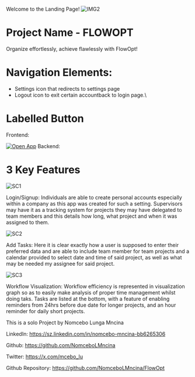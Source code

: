 Welcome to the Landing Page!
![IMG2](https://github.com/user-attachments/assets/d770ab75-0293-47b1-81bf-51130b99fcea)
# Project Name - FLOWOPT
Organize effortlessly, achieve flawlessly with FlowOpt!
# Navigation Elements:
- Settings icon that redirects to settings page
- Logout icon to exit certain accountback to login page.\
# Labelled Button

Frontend:

[![Open App](https://img.shields.io/badge/Launch_App-00C7B7?style=for-the-badge)]([https://nomcebolmncina.github.io/FlowOpt/])
Backend:


# 3 Key Features
![SC1](https://github.com/user-attachments/assets/5c4c1ec9-1981-4cb9-9fd4-cb97d42b4ee4)

Login/Signup: Individuals are able to create personal accounts especially within a company as this app was created for such a setting. Supervisors may have it as a tracking system for projects they may have delegated to team members and this details how long, what project and when it was assigned to them.

![SC2](https://github.com/user-attachments/assets/1ded0f0d-95cd-40b5-b50d-1efb91a41a5d)

Add Tasks: Here it is clear exactly how a user is supposed to enter their preferred data and are able to include team member for team projects and a calendar provided to select date and time of said project, as well as what may be needed my assignee for said project.

![SC3](https://github.com/user-attachments/assets/0797958e-acf0-4884-ac36-0beca8743264)

Workflow Visualization: Workflow efficiency is represented in visualization graph so as to easily make analysis of proper time management whilst doing taks. 
Tasks are listed at the bottom, with a feature of enabling reminders from 24hrs before due date for longer projects, and an hour reminder for daily short projects. 

This is a solo Project by Nomcebo Lunga Mncina

LinkedIn: https://sz.linkedin.com/in/nomcebo-mncina-bb6265306

Github: https://github.com/NomceboLMncina

Twitter: https://x.com/mcebo_lu

Github Repository: https://github.com/NomceboLMncina/FlowOpt
